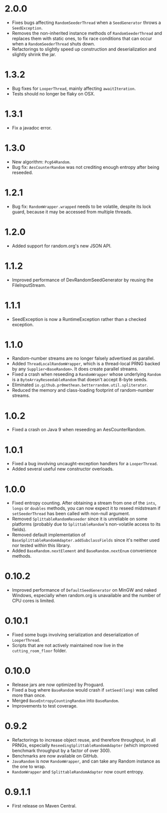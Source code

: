 # 2.0.0
* Fixes bugs affecting `RandomSeederThread` when a `SeedGenerator` throws a `SeedException`.
* Removes the non-inherited instance methods of `RandomSeederThread` and replaces them with static
  ones, to fix race conditions that can occur when a `RandomSeederThread` shuts down.
* Refactorings to slightly speed up construction and deserialization and slightly shrink the jar.

# 1.3.2
* Bug fixes for `LooperThread`, mainly affecting `awaitIteration`.
* Tests should no longer be flaky on OSX.

# 1.3.1
* Fix a javadoc error.

# 1.3.0
* New algorithm: `Pcg64Random`.
* Bug fix: `AesCounterRandom` was not crediting enough entropy after being reseeded.

# 1.2.1
* Bug fix: `RandomWrapper.wrapped` needs to be volatile, despite its lock guard, because it may be
  accessed from multiple threads.

# 1.2.0
* Added support for random.org's new JSON API.

# 1.1.2
* Improved performance of DevRandomSeedGenerator by reusing the FileInputStream.

# 1.1.1
* SeedException is now a RuntimeException rather than a checked exception.

# 1.1.0
* Random-number streams are no longer falsely advertised as parallel.
* Added `ThreadLocalRandomWrapper`, which is a thread-local PRNG backed by any
  `Supplier<BaseRandom>`. It does create parallel streams.
* Fixed a crash when reseeding a `RandomWrapper` whose underlying `Random` is a
  `ByteArrayReseedableRandom` that doesn't accept 8-byte seeds.
* Eliminated `io.github.pr0methean.betterrandom.util.spliterator`.
* Reduced the memory and class-loading footprint of random-number streams.

# 1.0.2
* Fixed a crash on Java 9 when reseeding an AesCounterRandom.

# 1.0.1
* Fixed a bug involving uncaught-exception handlers for a `LooperThread`.
* Added several useful new constructor overloads.

# 1.0.0
* Fixed entropy counting. After obtaining a stream from one of the `ints`, `longs` or `doubles`
  methods, you can now expect it to reseed midstream if `setSeederThread` has been called with
  non-null argument.
* Removed `SplittableRandomReseeder` since it is unreliable on some platforms (probably due to
  `SplittableRandom`'s non-volatile access to its fields).
* Removed default implementation of `BaseSplittableRandomAdapter.addSubclassFields` since it's
  neither used nor tested within this library.
* Added `BaseRandom.nextElement` and `BaseRandom.nextEnum` convenience methods.

# 0.10.2
* Improved performance of `DefaultSeedGenerator` on MinGW and naked Windows, especially when
  random.org is unavailable and the number of CPU cores is limited.

# 0.10.1
* Fixed some bugs involving serialization and deserialization of `LooperThread`.
* Scripts that are not actively maintained now live in the `cutting_room_floor` folder.

# 0.10.0
* Release jars are now optimized by Proguard.
* Fixed a bug where `BaseRandom` would crash if `setSeed(long)` was called more than once.
* Merged `BaseEntropyCountingRandom` into `BaseRandom`.
* Improvements to test coverage.

# 0.9.2
* Refactorings to increase object reuse, and therefore throughput, in all PRNGs, especially
  `ReseedingSplittableRandomAdapter` (which improved benchmark throughput by a factor of over 300).
* Benchmarks are now available on GitHub.
* `JavaRandom` is now `RandomWrapper`, and can take any Random instance as the one to wrap.
* `RandomWrapper` and `SplittableRandomAdapter` now count entropy.

# 0.9.1.1
* First release on Maven Central.
